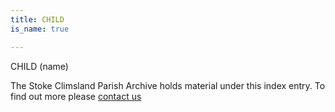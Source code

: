 ```yaml
---
title: CHILD
is_name: true

---
```


CHILD (name)


The Stoke Climsland Parish Archive holds material under this index entry. To find out more please [contact us](/contact/)
